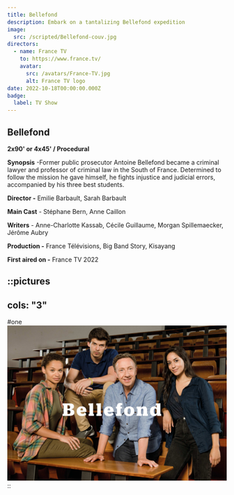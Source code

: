 ```yaml
---
title: Bellefond
description: Embark on a tantalizing Bellefond expedition
image:
  src: /scripted/Bellefond-couv.jpg
directors:
  - name: France TV
    to: https://www.france.tv/
    avatar:
      src: /avatars/France-TV.jpg
      alt: France TV logo
date: 2022-10-18T00:00:00.000Z
badge:
  label: TV Show
---
```


## Bellefond

**2x90' or 4x45' / Procedural**

**Synopsis** -Former public prosecutor Antoine Bellefond became a criminal lawyer and professor of criminal law in the South of France. Determined to follow the mission he gave himself, he fights injustice and judicial errors, accompanied by his three best students.

**Director -** Emilie Barbault, Sarah Barbault

**Main Cast** - Stéphane Bern, Anne Caillon

**Writers** - Anne-Charlotte Kassab, Cécile Guillaume, Morgan Spillemaecker, Jérôme Aubry

**Production -** France Télévisions, Big Band Story, Kisayang

**First aired on -** France TV 2022

::pictures
---
cols: "3"
---
#one
![rocks](/scripted/Bellefond-couv.jpg)
::
